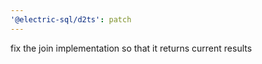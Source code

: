 ```yaml
---
'@electric-sql/d2ts': patch
---
```


fix the join implementation so that it returns current results
